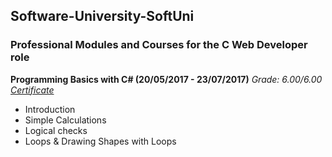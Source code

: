 ## Software-University-SoftUni
### Professional Modules and Courses for the C Web Developer role

**Programming Basics with C# (20/05/2017 - 23/07/2017)**
*Grade: 6.00/6.00 <a href="https://softuni.bg/certificates/details/21971/c85642a7">Certificate</a>*
- Introduction
- Simple Calculations
- Logical checks
- Loops & Drawing Shapes with Loops



